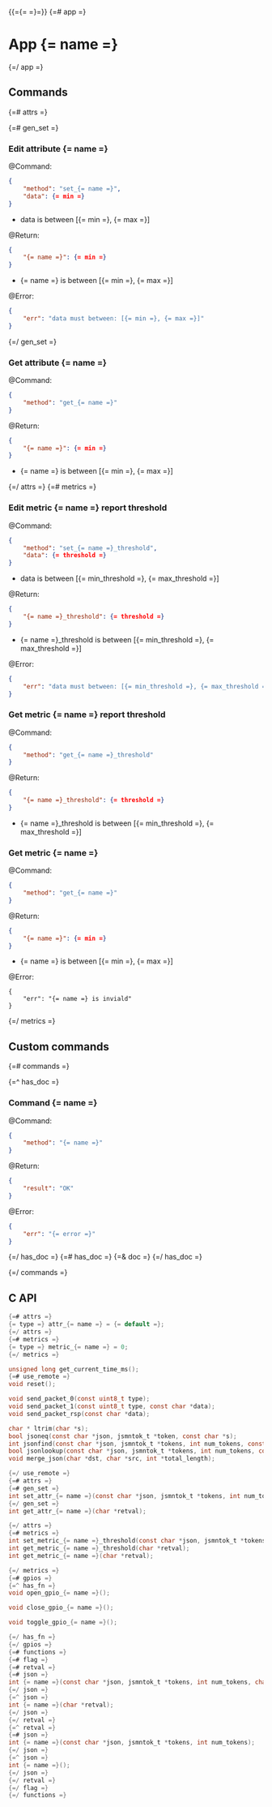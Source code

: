 {{={= =}=}}
{=# app =}
# App {= name =}
{=/ app =}

## Commands

{=# attrs =}

{=# gen_set =}
### Edit attribute {= name =}

@Command:

```json
{
    "method": "set_{= name =}",
    "data": {= min =}
}
```

- data is between [{= min =}, {= max =}]

@Return:

```json
{
    "{= name =}": {= min =}
}
```

- {= name =} is between [{= min =}, {= max =}]

@Error:

```json
{
    "err": "data must between: [{= min =}, {= max =}]"
}
```

{=/ gen_set =}
### Get attribute {= name =}

@Command:

```json
{
    "method": "get_{= name =}"
}
```

@Return:

```json
{
    "{= name =}": {= min =}
}
```

- {= name =} is between [{= min =}, {= max =}]

{=/ attrs =}
{=# metrics =}

### Edit metric {= name =} report threshold

@Command:

```json
{
    "method": "set_{= name =}_threshold",
    "data": {= threshold =}
}
```

- data is between [{= min_threshold =}, {= max_threshold =}]

@Return:

```json
{
    "{= name =}_threshold": {= threshold =}
}
```

- {= name =}_threshold is between [{= min_threshold =}, {= max_threshold =}]

@Error:

```json
{
    "err": "data must between: [{= min_threshold =}, {= max_threshold =}]"
}
```

### Get metric {= name =} report threshold

@Command:

```json
{
    "method": "get_{= name =}_threshold"
}
```

@Return:

```json
{
    "{= name =}_threshold": {= threshold =}
}
```

- {= name =}_threshold is between [{= min_threshold =}, {= max_threshold =}]

### Get metric {= name =}

@Command:

```json
{
    "method": "get_{= name =}"
}
```

@Return:

```json
{
    "{= name =}": {= min =}
}
```

- {= name =} is between [{= min =}, {= max =}]

@Error:

```
{
    "err": "{= name =} is inviald"
}
```
{=/ metrics =}

## Custom commands

{=# commands =}

{=^ has_doc =}

### Command {= name =}

@Command:

```json
{
    "method": "{= name =}"
}
```

@Return:

```json
{
    "result": "OK"
}
```

@Error:

```json
{
    "err": "{= error =}"
}
```
{=/ has_doc =}
{=# has_doc =}
{=& doc =}
{=/ has_doc =}

{=/ commands =}

## C API


```c
{=# attrs =}
{= type =} attr_{= name =} = {= default =};
{=/ attrs =}
{=# metrics =}
{= type =} metric_{= name =} = 0;
{=/ metrics =}

unsigned long get_current_time_ms();
{=# use_remote =}
void reset();

void send_packet_0(const uint8_t type);
void send_packet_1(const uint8_t type, const char *data);
void send_packet_rsp(const char *data);

char * ltrim(char *s);
bool jsoneq(const char *json, jsmntok_t *token, const char *s);
int jsonfind(const char *json, jsmntok_t *tokens, int num_tokens, const char *name);
bool jsonlookup(const char *json, jsmntok_t *tokens, int num_tokens, const char *name, char *value);
void merge_json(char *dst, char *src, int *total_length);

{=/ use_remote =}
{=# attrs =}
{=# gen_set =}
int set_attr_{= name =}(const char *json, jsmntok_t *tokens, int num_tokens, char *retval);
{=/ gen_set =}
int get_attr_{= name =}(char *retval);

{=/ attrs =}
{=# metrics =}
int set_metric_{= name =}_threshold(const char *json, jsmntok_t *tokens, int num_tokens, char *retval);
int get_metric_{= name =}_threshold(char *retval);
int get_metric_{= name =}(char *retval);

{=/ metrics =}
{=# gpios =}
{=^ has_fn =}
void open_gpio_{= name =}();

void close_gpio_{= name =}();

void toggle_gpio_{= name =}();

{=/ has_fn =}
{=/ gpios =}
{=# functions =}
{=# flag =}
{=# retval =}
{=# json =}
int {= name =}(const char *json, jsmntok_t *tokens, int num_tokens, char *retval);
{=/ json =}
{=^ json =}
int {= name =}(char *retval);
{=/ json =}
{=/ retval =}
{=^ retval =}
{=# json =}
int {= name =}(const char *json, jsmntok_t *tokens, int num_tokens);
{=/ json =}
{=^ json =}
int {= name =}();
{=/ json =}
{=/ retval =}
{=/ flag =}
{=/ functions =}
```
